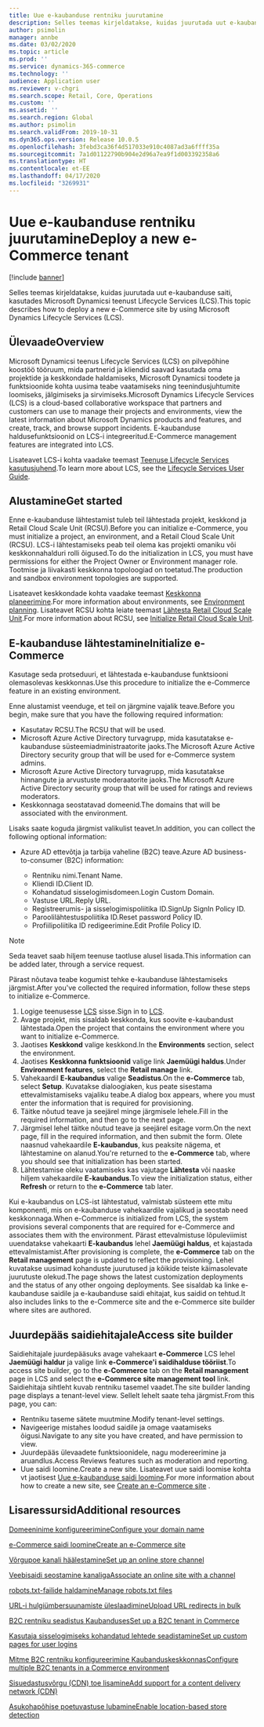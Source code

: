 ```yaml
---
title: Uue e-kaubanduse rentniku juurutamine
description: Selles teemas kirjeldatakse, kuidas juurutada uut e-kaubanduse rentnikku, kasutades Microsoft Dynamicsi teenust Lifecycle Services (LCS).
author: psimolin
manager: annbe
ms.date: 03/02/2020
ms.topic: article
ms.prod: ''
ms.service: dynamics-365-commerce
ms.technology: ''
audience: Application user
ms.reviewer: v-chgri
ms.search.scope: Retail, Core, Operations
ms.custom: ''
ms.assetid: ''
ms.search.region: Global
ms.author: psimolin
ms.search.validFrom: 2019-10-31
ms.dyn365.ops.version: Release 10.0.5
ms.openlocfilehash: 3febd3ca36f4d517033e910c4087ad3a6ffff35a
ms.sourcegitcommit: 7a1d01122790b904e2d96a7ea9f1d003392358a6
ms.translationtype: HT
ms.contentlocale: et-EE
ms.lasthandoff: 04/17/2020
ms.locfileid: "3269931"
---
```

# <a name="deploy-a-new-e-commerce-tenant"></a><span data-ttu-id="737e0-103">Uue e-kaubanduse rentniku juurutamine</span><span class="sxs-lookup"><span data-stu-id="737e0-103">Deploy a new e-Commerce tenant</span></span>


[!include [banner](includes/banner.md)]

<span data-ttu-id="737e0-104">Selles teemas kirjeldatakse, kuidas juurutada uut e-kaubanduse saiti, kasutades Microsoft Dynamicsi teenust Lifecycle Services (LCS).</span><span class="sxs-lookup"><span data-stu-id="737e0-104">This topic describes how to deploy a new e-Commerce site by using Microsoft Dynamics Lifecycle Services (LCS).</span></span>

## <a name="overview"></a><span data-ttu-id="737e0-105">Ülevaade</span><span class="sxs-lookup"><span data-stu-id="737e0-105">Overview</span></span>

<span data-ttu-id="737e0-106">Microsoft Dynamicsi teenus Lifecycle Services (LCS) on pilvepõhine koostöö tööruum, mida partnerid ja kliendid saavad kasutada oma projektide ja keskkondade haldamiseks, Microsoft Dynamicsi toodete ja funktsioonide kohta uusima teabe vaatamiseks ning teenindusjuhtumite loomiseks, jälgimiseks ja sirvimiseks.</span><span class="sxs-lookup"><span data-stu-id="737e0-106">Microsoft Dynamics Lifecycle Services (LCS) is a cloud-based collaborative workspace that partners and customers can use to manage their projects and environments, view the latest information about Microsoft Dynamics products and features, and create, track, and browse support incidents.</span></span> <span data-ttu-id="737e0-107">E-kaubanduse haldusefunktsioonid on LCS-i integreeritud.</span><span class="sxs-lookup"><span data-stu-id="737e0-107">E-Commerce management features are integrated into LCS.</span></span>

<span data-ttu-id="737e0-108">Lisateavet LCS-i kohta vaadake teemast [Teenuse Lifecycle Services kasutusjuhend](https://docs.microsoft.com/dynamics365/unified-operations/dev-itpro/lifecycle-services/lcs-user-guide).</span><span class="sxs-lookup"><span data-stu-id="737e0-108">To learn more about LCS, see the [Lifecycle Services User Guide](https://docs.microsoft.com/dynamics365/unified-operations/dev-itpro/lifecycle-services/lcs-user-guide).</span></span>
    
## <a name="get-started"></a><span data-ttu-id="737e0-109">Alustamine</span><span class="sxs-lookup"><span data-stu-id="737e0-109">Get started</span></span>

<span data-ttu-id="737e0-110">Enne e-kaubanduse lähtestamist tuleb teil lähtestada projekt, keskkond ja Retail Cloud Scale Unit (RCSU).</span><span class="sxs-lookup"><span data-stu-id="737e0-110">Before you can initialize e-Commerce, you must initialize a project, an environment, and a Retail Cloud Scale Unit (RCSU).</span></span> <span data-ttu-id="737e0-111">LCS-i lähtestamiseks peab teil olema kas projekti omaniku või keskkonnahalduri rolli õigused.</span><span class="sxs-lookup"><span data-stu-id="737e0-111">To do the initialization in LCS, you must have permissions for either the Project Owner or Environment manager role.</span></span> <span data-ttu-id="737e0-112">Tootmise ja liivakasti keskkonna topoloogiad on toetatud.</span><span class="sxs-lookup"><span data-stu-id="737e0-112">The production and sandbox environment topologies are supported.</span></span>

<span data-ttu-id="737e0-113">Lisateavet keskkondade kohta vaadake teemast [Keskkonna planeerimine](https://docs.microsoft.com/dynamics365/unified-operations/fin-and-ops/imp-lifecycle/environment-planning).</span><span class="sxs-lookup"><span data-stu-id="737e0-113">For more information about environments, see [Environment planning](https://docs.microsoft.com/dynamics365/unified-operations/fin-and-ops/imp-lifecycle/environment-planning).</span></span> <span data-ttu-id="737e0-114">Lisateavet RCSU kohta leiate teemast [Lähtesta Retail Cloud Scale Unit](https://docs.microsoft.com/dynamics365/unified-operations/dev-itpro/deployment/initialize-retail-channels).</span><span class="sxs-lookup"><span data-stu-id="737e0-114">For more information about RCSU, see [Initialize Retail Cloud Scale Unit](https://docs.microsoft.com/dynamics365/unified-operations/dev-itpro/deployment/initialize-retail-channels).</span></span>

## <a name="initialize-e-commerce"></a><span data-ttu-id="737e0-115">E-kaubanduse lähtestamine</span><span class="sxs-lookup"><span data-stu-id="737e0-115">Initialize e-Commerce</span></span>

<span data-ttu-id="737e0-116">Kasutage seda protseduuri, et lähtestada e-kaubanduse funktsiooni olemasolevas keskkonnas.</span><span class="sxs-lookup"><span data-stu-id="737e0-116">Use this procedure to initialize the e-Commerce feature in an existing environment.</span></span>

<span data-ttu-id="737e0-117">Enne alustamist veenduge, et teil on järgmine vajalik teave.</span><span class="sxs-lookup"><span data-stu-id="737e0-117">Before you begin, make sure that you have the following required information:</span></span>

- <span data-ttu-id="737e0-118">Kasutatav RCSU.</span><span class="sxs-lookup"><span data-stu-id="737e0-118">The RCSU that will be used.</span></span>
- <span data-ttu-id="737e0-119">Microsoft Azure Active Directory turvagrupp, mida kasutatakse e-kaubanduse süsteemiadministraatorite jaoks.</span><span class="sxs-lookup"><span data-stu-id="737e0-119">The Microsoft Azure Active Directory security group that will be used for e-Commerce system admins.</span></span>
- <span data-ttu-id="737e0-120">Microsoft Azure Active Directory turvagrupp, mida kasutatakse hinnangute ja arvustuste moderaatorite jaoks.</span><span class="sxs-lookup"><span data-stu-id="737e0-120">The Microsoft Azure Active Directory security group that will be used for ratings and reviews moderators.</span></span>
- <span data-ttu-id="737e0-121">Keskkonnaga seostatavad domeenid.</span><span class="sxs-lookup"><span data-stu-id="737e0-121">The domains that will be associated with the environment.</span></span>

<span data-ttu-id="737e0-122">Lisaks saate koguda järgmist valikulist teavet.</span><span class="sxs-lookup"><span data-stu-id="737e0-122">In addition, you can collect the following optional information:</span></span>

- <span data-ttu-id="737e0-123">Azure AD ettevõtja ja tarbija vaheline (B2C) teave.</span><span class="sxs-lookup"><span data-stu-id="737e0-123">Azure AD business-to-consumer (B2C) information:</span></span>

    - <span data-ttu-id="737e0-124">Rentniku nimi.</span><span class="sxs-lookup"><span data-stu-id="737e0-124">Tenant Name.</span></span>
    - <span data-ttu-id="737e0-125">Kliendi ID.</span><span class="sxs-lookup"><span data-stu-id="737e0-125">Client ID.</span></span>
    - <span data-ttu-id="737e0-126">Kohandatud sisselogimisdomeen.</span><span class="sxs-lookup"><span data-stu-id="737e0-126">Login Custom Domain.</span></span>
    - <span data-ttu-id="737e0-127">Vastuse URL.</span><span class="sxs-lookup"><span data-stu-id="737e0-127">Reply URL.</span></span>
    - <span data-ttu-id="737e0-128">Registreerumis- ja sisselogimispoliitika ID.</span><span class="sxs-lookup"><span data-stu-id="737e0-128">SignUp SignIn Policy ID.</span></span>
    - <span data-ttu-id="737e0-129">Paroolilähtestuspoliitika ID.</span><span class="sxs-lookup"><span data-stu-id="737e0-129">Reset password Policy ID.</span></span>
    - <span data-ttu-id="737e0-130">Profiilipoliitika ID redigeerimine.</span><span class="sxs-lookup"><span data-stu-id="737e0-130">Edit Profile Policy ID.</span></span>

> [!NOTE]
> <span data-ttu-id="737e0-131">Seda teavet saab hiljem teenuse taotluse alusel lisada.</span><span class="sxs-lookup"><span data-stu-id="737e0-131">This information can be added later, through a service request.</span></span>

<span data-ttu-id="737e0-132">Pärast nõutava teabe kogumist tehke e-kaubanduse lähtestamiseks järgmist.</span><span class="sxs-lookup"><span data-stu-id="737e0-132">After you've collected the required information, follow these steps to initialize e-Commerce.</span></span>

1. <span data-ttu-id="737e0-133">Logige teenusesse [LCS](https://lcs.dynamics.com) sisse.</span><span class="sxs-lookup"><span data-stu-id="737e0-133">Sign in to [LCS](https://lcs.dynamics.com).</span></span>
1. <span data-ttu-id="737e0-134">Avage projekt, mis sisaldab keskkonda, kus soovite e-kaubandust lähtestada.</span><span class="sxs-lookup"><span data-stu-id="737e0-134">Open the project that contains the environment where you want to initialize e-Commerce.</span></span>
1. <span data-ttu-id="737e0-135">Jaotises **Keskkond** valige keskkond.</span><span class="sxs-lookup"><span data-stu-id="737e0-135">In the **Environments** section, select the environment.</span></span>
1. <span data-ttu-id="737e0-136">Jaotises **Keskkonna funktsioonid** valige link **Jaemüügi haldus**.</span><span class="sxs-lookup"><span data-stu-id="737e0-136">Under **Environment features**, select the **Retail manage** link.</span></span>
1. <span data-ttu-id="737e0-137">Vahekaardil **E-kaubandus** valige **Seadistus**.</span><span class="sxs-lookup"><span data-stu-id="737e0-137">On the **e-Commerce** tab, select **Setup**.</span></span> <span data-ttu-id="737e0-138">Kuvatakse dialoogiaken, kus peate sisestama ettevalmistamiseks vajaliku teabe.</span><span class="sxs-lookup"><span data-stu-id="737e0-138">A dialog box appears, where you must enter the information that is required for provisioning.</span></span>
1. <span data-ttu-id="737e0-139">Täitke nõutud teave ja seejärel minge järgmisele lehele.</span><span class="sxs-lookup"><span data-stu-id="737e0-139">Fill in the required information, and then go to the next page.</span></span>
1. <span data-ttu-id="737e0-140">Järgmisel lehel täitke nõutud teave ja seejärel esitage vorm.</span><span class="sxs-lookup"><span data-stu-id="737e0-140">On the next page, fill in the required information, and then submit the form.</span></span> <span data-ttu-id="737e0-141">Olete naasnud vahekaardile **E-kaubandus**, kus peaksite nägema, et lähtestamine on alanud.</span><span class="sxs-lookup"><span data-stu-id="737e0-141">You're returned to the **e-Commerce** tab, where you should see that initialization has been started.</span></span>
1. <span data-ttu-id="737e0-142">Lähtestamise oleku vaatamiseks kas vajutage **Lähtesta** või naaske hiljem vahekaardile **E-kaubandus**.</span><span class="sxs-lookup"><span data-stu-id="737e0-142">To view the initialization status, either **Refresh** or return to the **e-Commerce** tab later.</span></span>
    
<span data-ttu-id="737e0-143">Kui e-kaubandus on LCS-ist lähtestatud, valmistab süsteem ette mitu komponenti, mis on e-kaubanduse vahekaardile vajalikud ja seostab need keskkonnaga.</span><span class="sxs-lookup"><span data-stu-id="737e0-143">When e-Commerce is initialized from LCS, the system provisions several components that are required for e-Commerce and associates them with the environment.</span></span> <span data-ttu-id="737e0-144">Pärast ettevalmistuse lõpuleviimist uuendatakse vahekaarti **E-kaubandus** lehel **Jaemüügi haldus**, et kajastada ettevalmistamist.</span><span class="sxs-lookup"><span data-stu-id="737e0-144">After provisioning is complete, the **e-Commerce** tab on the **Retail management** page is updated to reflect the provisioning.</span></span> <span data-ttu-id="737e0-145">Lehel kuvatakse uusimad kohanduste juurutused ja kõikide teiste käimasolevate juurutuste olekud.</span><span class="sxs-lookup"><span data-stu-id="737e0-145">The page shows the latest customization deployments and the status of any other ongoing deployments.</span></span> <span data-ttu-id="737e0-146">See sisaldab ka linke e-kaubanduse saidile ja e-kaubanduse saidi ehitajat, kus saidid on tehtud.</span><span class="sxs-lookup"><span data-stu-id="737e0-146">It also includes links to the e-Commerce site and the e-Commerce site builder where sites are authored.</span></span>

## <a name="access-site-builder"></a><span data-ttu-id="737e0-147">Juurdepääs saidiehitajale</span><span class="sxs-lookup"><span data-stu-id="737e0-147">Access site builder</span></span>

<span data-ttu-id="737e0-148">Saidiehitajale juurdepääsuks avage vahekaart **e-Commerce** LCS lehel **Jaemüügi haldur** ja valige link **e-Commerce'i saidihalduse tööriist**.</span><span class="sxs-lookup"><span data-stu-id="737e0-148">To access site builder, go to the **e-Commerce** tab on the **Retail management** page in LCS and select the **e-Commerce site management tool** link.</span></span> <span data-ttu-id="737e0-149">Saidiehitaja sihtleht kuvab rentniku tasemel vaadet.</span><span class="sxs-lookup"><span data-stu-id="737e0-149">The site builder landing page displays a tenant-level view.</span></span> <span data-ttu-id="737e0-150">Sellelt lehelt saate teha järgmist.</span><span class="sxs-lookup"><span data-stu-id="737e0-150">From this page, you can:</span></span>

- <span data-ttu-id="737e0-151">Rentniku taseme sätete muutmine.</span><span class="sxs-lookup"><span data-stu-id="737e0-151">Modify tenant-level settings.</span></span>
- <span data-ttu-id="737e0-152">Navigeerige mistahes loodud saidile ja omage vaatamiseks õigusi.</span><span class="sxs-lookup"><span data-stu-id="737e0-152">Navigate to any site you have created, and have permission to view.</span></span> 
- <span data-ttu-id="737e0-153">Juurdepääs ülevaadete funktsioonidele, nagu modereerimine ja aruandlus.</span><span class="sxs-lookup"><span data-stu-id="737e0-153">Access Reviews features such as moderation and reporting.</span></span>
- <span data-ttu-id="737e0-154">Uue saidi loomine.</span><span class="sxs-lookup"><span data-stu-id="737e0-154">Create a new site.</span></span> <span data-ttu-id="737e0-155">Lisateavet uue saidi loomise kohta vt jaotisest [Uue e-kaubanduse saidi loomine](create-ecommerce-site.md).</span><span class="sxs-lookup"><span data-stu-id="737e0-155">For more information about how to create a new site, see [Create an e-Commerce site](create-ecommerce-site.md) .</span></span> 

## <a name="additional-resources"></a><span data-ttu-id="737e0-156">Lisaressursid</span><span class="sxs-lookup"><span data-stu-id="737e0-156">Additional resources</span></span>

[<span data-ttu-id="737e0-157">Domeeninime konfigureerimine</span><span class="sxs-lookup"><span data-stu-id="737e0-157">Configure your domain name</span></span>](configure-your-domain-name.md)

[<span data-ttu-id="737e0-158">e-Commerce saidi loomine</span><span class="sxs-lookup"><span data-stu-id="737e0-158">Create an e-Commerce site</span></span>](create-ecommerce-site.md)

[<span data-ttu-id="737e0-159">Võrgupoe kanali häälestamine</span><span class="sxs-lookup"><span data-stu-id="737e0-159">Set up an online store channel</span></span>](online-stores.md)

[<span data-ttu-id="737e0-160">Veebisaidi seostamine kanaliga</span><span class="sxs-lookup"><span data-stu-id="737e0-160">Associate an online site with a channel</span></span>](associate-site-online-store.md)

[<span data-ttu-id="737e0-161">robots.txt-failide haldamine</span><span class="sxs-lookup"><span data-stu-id="737e0-161">Manage robots.txt files</span></span>](manage-robots-txt-files.md)

[<span data-ttu-id="737e0-162">URL-i hulgiümbersuunamiste üleslaadimine</span><span class="sxs-lookup"><span data-stu-id="737e0-162">Upload URL redirects in bulk</span></span>](upload-bulk-redirects.md)

[<span data-ttu-id="737e0-163">B2C rentniku seadistus Kaubanduses</span><span class="sxs-lookup"><span data-stu-id="737e0-163">Set up a B2C tenant in Commerce</span></span>](set-up-B2C-tenant.md)

[<span data-ttu-id="737e0-164">Kasutaja sisselogimiseks kohandatud lehtede seadistamine</span><span class="sxs-lookup"><span data-stu-id="737e0-164">Set up custom pages for user logins</span></span>](custom-pages-user-logins.md)

[<span data-ttu-id="737e0-165">Mitme B2C rentniku konfigureerimine Kaubanduskeskkonnas</span><span class="sxs-lookup"><span data-stu-id="737e0-165">Configure multiple B2C tenants in a Commerce environment</span></span>](configure-multi-B2C-tenants.md)

[<span data-ttu-id="737e0-166">Sisuedastusvõrgu (CDN) toe lisamine</span><span class="sxs-lookup"><span data-stu-id="737e0-166">Add support for a content delivery network (CDN)</span></span>](add-cdn-support.md)

[<span data-ttu-id="737e0-167">Asukohapõhise poetuvastuse lubamine</span><span class="sxs-lookup"><span data-stu-id="737e0-167">Enable location-based store detection</span></span>](enable-store-detection.md)
